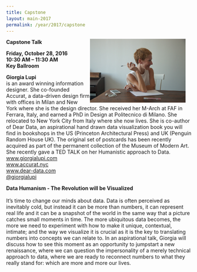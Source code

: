 ```yaml
---
title: Capstone
layout: main-2017
permalink: /year/2017/capstone
---
```


<img 
  src="../../assets/giorgialupi-credits-caterina-clerici.jpg"
  alt="giorgia lupi" 
  style="float: right; margin-right: 16px;"
  width="260px" >

  <p><strong>Capstone Talk</strong></p>
  <p>
    <strong>Friday, October 28, 2016</strong><br />
    <strong>10:30 AM – 11:30 AM</strong><br />
    <strong>Key Ballroom</strong>
  </p>
  <p>
  <strong>Giorgia Lupi </strong><br /> 
is an award winning information designer. She co-founded Accurat, a data-driven design firm with offices in Milan and New York where she is the design director. She received her M-Arch at FAF in Ferrara, Italy, and earned a PhD in Design at 
Politecnico di Milano. She relocated to New York City from Italy where she now lives. She is co-author of Dear Data, an aspirational hand drawn data visualization book you will find in bookshops in the US (Princeton Architectural Press) and UK (Penguin Random House UK). The original set of postcards has been recently acquired as part of the permanent collection of the Museum of Modern Art. 
She recently gave a TED TALK on her Humanistic approach to Data. 
<br>
<a href="http://www.giorgialupi.com">www.giorgialupi.com</a> 
<br>
<a href="http://www.accurat.nyc">www.accurat.nyc</a> 
<br>
<a href="http://www.dear-data.com">www.dear-data.com</a>
<br>
<a href="http://www.twitter.com/giorgialupi">@giorgialupi</a>

</p>


<p><strong>Data Humanism - The Revolution will be Visualized
</strong><br /> <br /> 
It’s time to change our minds about data. Data is often perceived as inevitably cold, but instead it can be more than numbers, it can represent real life and it can be a snapshot of the world in the same way that a picture catches small moments in time.   The more ubiquitous data becomes, the more we need to experiment with how to make it unique, contextual, intimate; and the way we visualize it is crucial as it is  the key to translating numbers into concepts we can relate to. In an aspirational talk, Giorgia will discuss how to see this moment as an  opportunity to jumpstart a new renaissance, where we can question the  impersonality of a merely technical approach to data, where we are ready to reconnect numbers to what they really stand for: which are more and more our lives. </p>
